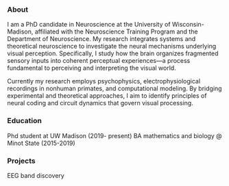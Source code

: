 

### About
I am a PhD candidate in Neuroscience at the University of Wisconsin-Madison, affiliated with the Neuroscience Training Program and the Department of Neuroscience. My research integrates systems and theoretical neuroscience to investigate the neural mechanisms underlying visual perception. Specifically, I study how the brain organizes fragmented sensory inputs into coherent perceptual experiences—a process fundamental to perceiving and interpreting the visual world.

Currently my research employs psychophysics, electrophysiological recordings in nonhuman primates, and computational modeling. By bridging experimental and theoretical approaches, I aim to identify principles of neural coding and circuit dynamics that govern visual processing. 

### Education
Phd student at UW Madison (2019- present)
BA mathematics and biology @ Minot State (2015-2019)

### Projects
EEG band discovery

